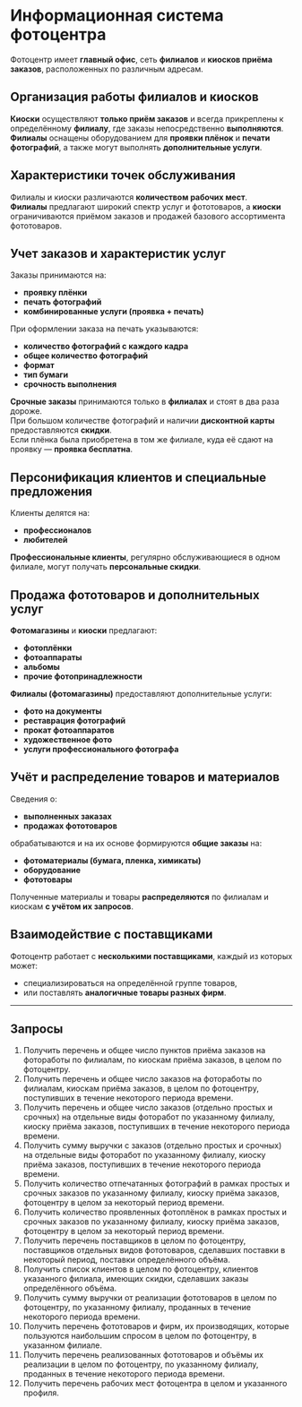 # Информационная система фотoцентра

Фотоцентр имеет **главный офис**, сеть **филиалов** и **киосков приёма заказов**, расположенных по различным адресам.

## Организация работы филиалов и киосков

**Киоски** осуществляют **только приём заказов** и всегда прикреплены к определённому **филиалу**, где заказы непосредственно **выполняются**.  
**Филиалы** оснащены оборудованием для **проявки плёнок** и **печати фотографий**, а также могут выполнять **дополнительные услуги**.

## Характеристики точек обслуживания

Филиалы и киоски различаются **количеством рабочих мест**.  
**Филиалы** предлагают широкий спектр услуг и фототоваров, а **киоски** ограничиваются приёмом заказов и продажей базового ассортимента фототоваров.

## Учет заказов и характеристик услуг

Заказы принимаются на:
- **проявку плёнки**
- **печать фотографий**
- **комбинированные услуги (проявка + печать)**

При оформлении заказа на печать указываются:
- **количество фотографий с каждого кадра**
- **общее количество фотографий**
- **формат**
- **тип бумаги**
- **срочность выполнения**

**Срочные заказы** принимаются только в **филиалах** и стоят в два раза дороже.  
При большом количестве фотографий и наличии **дисконтной карты** предоставляются **скидки**.  
Если плёнка была приобретена в том же филиале, куда её сдают на проявку — **проявка бесплатна**.

## Персонификация клиентов и специальные предложения

Клиенты делятся на:
- **профессионалов**
- **любителей**

**Профессиональные клиенты**, регулярно обслуживающиеся в одном филиале, могут получать **персональные скидки**.

## Продажа фототоваров и дополнительных услуг

**Фотомагазины** и **киоски** предлагают:
- **фотоплёнки**
- **фотоаппараты**
- **альбомы**
- **прочие фотопринадлежности**

**Филиалы (фотомагазины)** предоставляют дополнительные услуги:
- **фото на документы**
- **реставрация фотографий**
- **прокат фотоаппаратов**
- **художественное фото**
- **услуги профессионального фотографа**

## Учёт и распределение товаров и материалов

Сведения о:
- **выполненных заказах**
- **продажах фототоваров**

обрабатываются и на их основе формируются **общие заказы** на:
- **фотоматериалы (бумага, пленка, химикаты)**
- **оборудование**
- **фототовары**

Полученные материалы и товары **распределяются** по филиалам и киоскам **с учётом их запросов**.

## Взаимодействие с поставщиками

Фотоцентр работает с **несколькими поставщиками**, каждый из которых может:
- специализироваться на определённой группе товаров,
- или поставлять **аналогичные товары разных фирм**.

---

## Запросы

1. Получить перечень и общее число пунктов приёма заказов на фотоработы по филиалам, по киоскам приёма заказов, в целом по фотоцентру.  
2. Получить перечень и общее число заказов на фотоработы по филиалам, киоскам приёма заказов, в целом по фотоцентру, поступивших в течение некоторого периода времени.  
3. Получить перечень и общее число заказов (отдельно простых и срочных) на отдельные виды фоторабот по указанному филиалу, киоску приёма заказов, поступивших в течение некоторого периода времени.  
4. Получить сумму выручки с заказов (отдельно простых и срочных) на отдельные виды фоторабот по указанному филиалу, киоску приёма заказов, поступивших в течение некоторого периода времени.  
5. Получить количество отпечатанных фотографий в рамках простых и срочных заказов по указанному филиалу, киоску приёма заказов, фотоцентру в целом за некоторый период времени.  
6. Получить количество проявленных фотоплёнок в рамках простых и срочных заказов по указанному филиалу, киоску приёма заказов, фотоцентру в целом за некоторый период времени.  
7. Получить перечень поставщиков в целом по фотоцентру, поставщиков отдельных видов фототоваров, сделавших поставки в некоторый период, поставки определённого объёма.  
8. Получить список клиентов в целом по фотоцентру, клиентов указанного филиала, имеющих скидки, сделавших заказы определённого объёма.  
9. Получить сумму выручки от реализации фототоваров в целом по фотоцентру, по указанному филиалу, проданных в течение некоторого периода времени.  
10. Получить перечень фототоваров и фирм, их производящих, которые пользуются наибольшим спросом в целом по фотоцентру, в указанном филиале.  
11. Получить перечень реализованных фототоваров и объёмы их реализации в целом по фотоцентру, по указанному филиалу, проданных в течение некоторого периода времени.  
12. Получить перечень рабочих мест фотоцентра в целом и указанного профиля.
